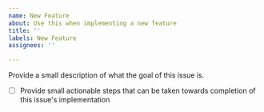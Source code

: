 ```yaml
---
name: New Feature
about: Use this when implementing a new feature
title: ''
labels: New Feature
assignees: ''

---
```


Provide a small description of what the goal of this issue is.

- [ ] Provide small actionable steps that can be taken towards completion of this issue's implementation
